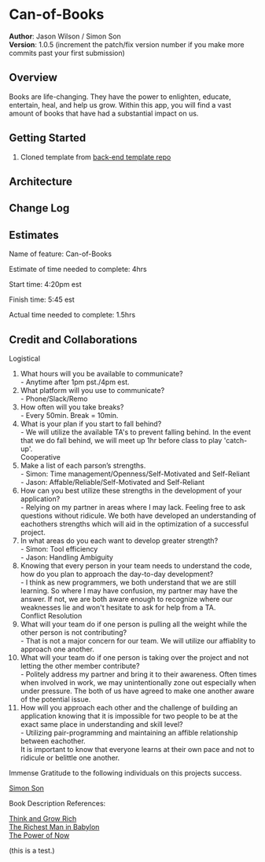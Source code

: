 # Can-of-Books

**Author**: Jason Wilson / Simon Son  
**Version**: 1.0.5 (increment the patch/fix version number if you make more commits past your first submission)

## Overview
<!-- Provide a high level overview of what this application is and why you are building it, beyond the fact that it's an assignment for this class. (i.e. What's your problem domain?) -->  
Books are life-changing. They have the power to enlighten, educate, entertain, heal, and help us grow. 
Within this app, you will find a vast amount of books that have had a substantial impact on us.  


## Getting Started
<!-- What are the steps that a user must take in order to build this app on their own machine and get it running? -->
1. Cloned template from [back-end template repo](https://github.com/codefellows/can-of-books-backend-template)

## Architecture
<!-- Provide a detailed description of the application design. What technologies (languages, libraries, etc) you're using, and any other relevant design information. -->

## Change Log
<!-- Use this area to document the iterative changes made to your application as each feature is successfully implemented. Use time stamps. Here's an example:

01-01-2001 4:59pm - Application now has a fully-functional express server, with a GET route for the location resource. -->

## Estimates
Name of feature: Can-of-Books  
  
Estimate of time needed to complete: 4hrs  

Start time: 4:20pm est  

Finish time: 5:45 est  

Actual time needed to complete: 1.5hrs  

## Credit and Collaborations  
Logistical  

  1. What hours will you be available to communicate?  
    - Anytime after 1pm pst./4pm est.  
  2. What platform will you use to communicate?  
    - Phone/Slack/Remo  
  3. How often will you take breaks?  
    - Every 50min. Break = 10min.  
  4. What is your plan if you start to fall behind?  
    - We will utilize the available TA's to prevent falling behind. In the event that we do fall behind, we will meet up 1hr before class to play 'catch-up'.  
Cooperative
  1. Make a list of each parson’s strengths.  
    - Simon: Time management/Openness/Self-Motivated and Self-Reliant  
    - Jason: Affable/Reliable/Self-Motivated and Self-Reliant  
  2. How can you best utilize these strengths in the development of your application?   
    - Relying on my partner in areas where I may lack. Feeling free to ask questions without ridicule. We both have developed an understanding of  eachothers strengths which will aid in the optimization of a successful project.  
  3. In what areas do you each want to develop greater strength?  
    - Simon: Tool efficiency  
    - Jason: Handling Ambiguity  
  4. Knowing that every person in your team needs to understand the code, how do you plan to approach the day-to-day development?  
    - I think as new programmers, we both understand that we are still learning. So where I may have confusion, my partner may have the answer. If not, we are both aware enough to recognize where our weaknesses lie and won't hesitate to ask for help from a TA.  
Conflict Resolution  
  1. What will your team do if one person is pulling all the weight while the other person is not contributing?   
    - That is not a major concern for our team. We will utilize our affiablity to approach one another.   
  2. What will your team do if one person is taking over the project and not letting the other member contribute?  
    - Politely address my partner and bring it to their awareness. Often times when involved in work, we may unintentionally zone out especially when under pressure. The both of us have agreed to make one another aware of the potential issue.   
  3. How will you approach each other and the challenge of building an application knowing that it is impossible for two people to be at the exact same    place in understanding and skill level?  
    - Utilizing pair-programming and maintaining an affible relationship between eachother.   
      It is important to know that everyone learns at their own pace and not to ridicule or belittle one another.  


Immense Gratitude to the following individuals on this projects success.  
  
[Simon Son](https://github.com/sson68x)  


Book Description References:  

[Think and Grow Rich](https://fourminutebooks.com/think-and-grow-rich-summary/#:~:text=1%2DSentence%2DSummary%3A%20Think,the%20course%20of%2020%20years.&text=If%20The%20Intelligent%20Investor%20is,for%20successful%20people%20in%20general.)  
[The Richest Man in Babylon](https://www.iwillteachyoutoberich.com/blog/back-to-basics-lessons-from-the-richest-man-in-babylon/)  
[The Power of Now](https://readingraphics.com/book-summary-the-power-of-now/#:~:text=%E2%80%9CThe%20Power%20of%20Now%E2%80%9D%20is,ease%20and%20joy%20in%20life.)

(this is a test.)

